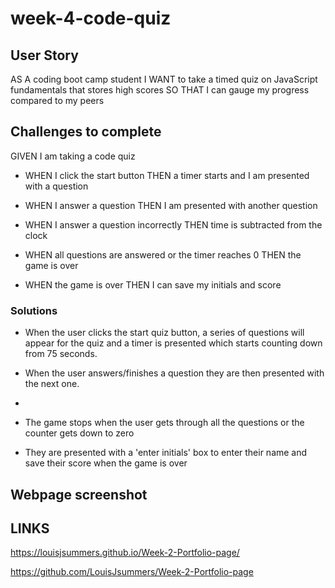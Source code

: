 # week-4-code-quiz

## User Story

AS A coding boot camp student
I WANT to take a timed quiz on JavaScript fundamentals that stores high scores
SO THAT I can gauge my progress compared to my peers


## Challenges to complete

GIVEN I am taking a code quiz

- WHEN I click the start button THEN a timer starts and I am presented with a question

- WHEN I answer a question THEN I am presented with another question

- WHEN I answer a question incorrectly THEN time is subtracted from the clock

- WHEN all questions are answered or the timer reaches 0 THEN the game is over

- WHEN the game is over THEN I can save my initials and score

### Solutions

- When the user clicks the start quiz button, a series of questions will appear for the quiz and a timer is presented which starts counting down from 75 seconds.

- When the user answers/finishes a question they are then presented with the next one.

- 

- The game stops when the user gets through all the questions or the counter gets down to zero

- They are presented with a 'enter initials' box to enter their name and save their score when the game is over


## Webpage screenshot


## LINKS

https://louisjsummers.github.io/Week-2-Portfolio-page/

https://github.com/LouisJsummers/Week-2-Portfolio-page

